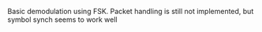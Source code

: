 Basic demodulation using FSK. Packet handling is still not implemented, but symbol synch seems to work well
